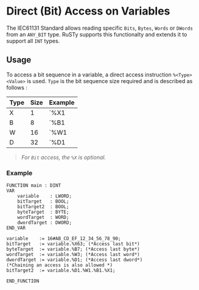 # Direct (Bit) Access on Variables

The IEC61131 Standard allows reading specific `Bits`, `Bytes`, `Words` or `DWords` from an `ANY_BIT` type.
RuSTy supports this functionalty and extends it to support all `INT` types.

## Usage
To access a bit sequence in a variable, a direct access instruction `%<Type><Value>` is used.
`Type` is the bit sequence size required and is described as follows : 

| Type | Size | Example |
|----- |------|---------|
| X    | 1    | `%X1    |  
| B    | 8    | `%B1    |  
| W    | 16   | `%W1    |  
| D    | 32   | `%D1    |  

> _For `Bit` access, the `%X` is optional._

### Example 
```st
FUNCTION main : DINT
VAR 
    variable    : LWORD; 
    bitTarget   : BOOL;
    bitTarget2  : BOOL;
    byteTarget  : BYTE;
    wordTarget  : WORD;
    dwordTarget : DWORD;
END_VAR

variable    := 16#AB_CD_EF_12_34_56_78_90;
bitTarget   := variable.%X63; (*Access last bit*)
byteTarget  := variable.%B7; (*Access last byte*)
wordTarget  := variable.%W3; (*Access last word*)
dwordTarget := variable.%D1; (*Access last dword*)
(*Chaining an access is also allowed *)
bitTarget2  := variable.%D1.%W1.%B1.%X1;

END_FUNCTION
```

